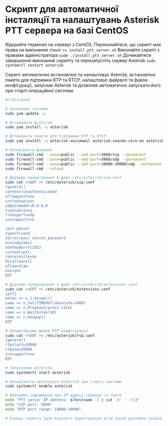 # Скрипт для автоматичної інсталяції та налаштувань Asterisk PTT сервера на базі CentOS

Відкрийте термінал на сервері з CentOS. Переконайтеся, що скрипт має права на виконання `chmod +x install_ptt_server.sh` Виконайте скрипт з правами адміністратора
`sudo ./install_ptt_server.sh` Дочекайтеся завершення виконання скрипту та перезапустіть сервер Asterisk `sudo systemctl restart asterisk`


Скрипт автоматично встановлює та налаштовує Asterisk, встановлює пакети для підтримки RTP та RTCP, налаштовує файрвол та файли конфігурації, запускає Asterisk та дозволяє автоматично запускати його при старті операційної системи.
```bash
#!/bin/bash

# Оновлення системи
sudo yum update -y

# Встановити Asterisk
sudo yum install -y asterisk

# Встановити пакети для підтримки RTP та RTCP
sudo yum install -y asterisk-voicemail asterisk-sounds-core-en asterisk-dahdi

# Налаштувати фаярвол
sudo firewall-cmd --zone=public --add-port=5060/tcp --permanent
sudo firewall-cmd --zone=public --add-port=5060/udp --permanent
sudo firewall-cmd --zone=public --add-port=10000-20000/udp --permanent
sudo firewall-cmd --reload

# Додаємо налаштування в файл /etc/asterisk/sip.conf
sudo cat <<EOT >> /etc/asterisk/sip.conf
[general]
context=unauthenticated
allowguest=no
srvlookup=yes
udpbindaddr=0.0.0.0
tcpenable=no
transport=udp
icesupport=no

[ptt-phone]
type=friend
secret=your_secret_password
host=dynamic
dtmfmode=rfc2833
context=ptt
canreinvite=no
disallow=all
allow=ulaw
nat=yes
EOT

# Додаємо налаштування в файл /etc/asterisk/extensions.conf
sudo cat <<EOT >> /etc/asterisk/extensions.conf
[ptt]
exten => s,1,Answer()
same => n,Set(TIMEOUT(absolute)=900)
same => n,Playback(press-talk)
same => n,WaitExten(10)
same => n,Hangup()
EOT

# Налаштовуємо файли RTP конфігурації
sudo cat <<EOT >> /etc/asterisk/rtp.conf
[general]
rtpstart=10000
rtpend=20000
icesupport=no
EOT

# Запускаємо Asterisk
sudo systemctl start asterisk

# Налаштувати автозапуск Asterisk при старті системи
sudo systemctl enable asterisk

# Виводимо інформацію про IP-адресу сервера та порти
echo "PTT server IP address: $(hostname -I | cut -d' ' -f1)"
echo "SIP port: 5060"
echo "RTP port range: 10000-20000"

# Кінець скрипта (для вільного користування усім окрім руснявих півнів!)
```
